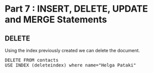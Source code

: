 # Part 7 : INSERT, DELETE, UPDATE and MERGE Statements

## DELETE

Using the index previously created we can delete the document. 

<pre id="example">
DELETE FROM contacts
USE INDEX (deleteindex) where name="Helga Pataki"

</pre>
